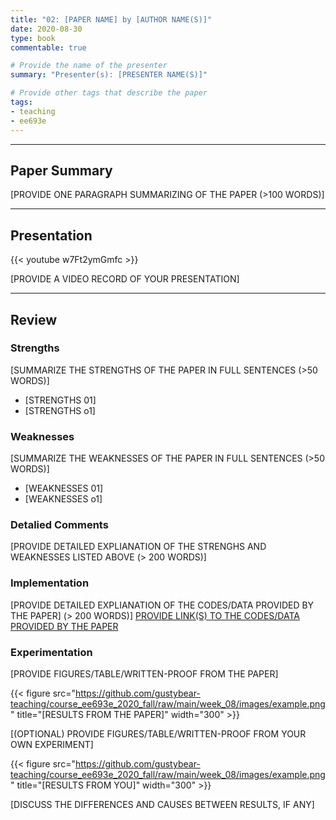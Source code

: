 ```yaml
---
title: "02: [PAPER NAME] by [AUTHOR NAME(S)]"
date: 2020-08-30
type: book
commentable: true

# Provide the name of the presenter
summary: "Presenter(s): [PRESENTER NAME(S)]"

# Provide other tags that describe the paper
tags:
- teaching
- ee693e
---
```


***
## Paper Summary
[PROVIDE ONE PARAGRAPH SUMMARIZING OF THE PAPER (>100 WORDS)]
***

## Presentation
{{< youtube w7Ft2ymGmfc >}}

[PROVIDE A VIDEO RECORD OF YOUR PRESENTATION]
***

## Review
### Strengths
[SUMMARIZE THE STRENGTHS OF THE PAPER IN FULL SENTENCES (>50 WORDS)]
- [STRENGTHS 01]
- [STRENGTHS o1]

### Weaknesses
[SUMMARIZE THE WEAKNESSES OF THE PAPER IN FULL SENTENCES (>50 WORDS)]
- [WEAKNESSES 01]
- [WEAKNESSES o1]

### Detalied Comments
[PROVIDE DETAILED EXPLIANATION OF THE STRENGHS AND WEAKNESSES LISTED ABOVE (>
200 WORDS)]

### Implementation
[PROVIDE DETAILED EXPLIANATION OF THE CODES/DATA PROVIDED BY THE PAPER] (>
200 WORDS)]
[PROVIDE LINK(S) TO THE CODES/DATA PROVIDED BY THE PAPER](https://github.com/gustybear-teaching/course_ee693e_2020_fall)

### Experimentation
[PROVIDE FIGURES/TABLE/WRITTEN-PROOF FROM THE PAPER]

{{< figure src="https://github.com/gustybear-teaching/course_ee693e_2020_fall/raw/main/week_08/images/example.png" title="[RESULTS FROM THE PAPER]" width="300" >}}

[(OPTIONAL) PROVIDE FIGURES/TABLE/WRITTEN-PROOF FROM YOUR OWN EXPERIMENT]

{{< figure src="https://github.com/gustybear-teaching/course_ee693e_2020_fall/raw/main/week_08/images/example.png" title="[RESULTS FROM YOU]" width="300" >}}

[DISCUSS THE DIFFERENCES AND CAUSES BETWEEN RESULTS, IF ANY]
